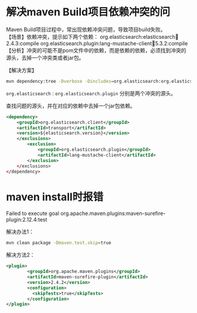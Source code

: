 
# 解决maven Build项目依赖冲突的问
Maven Build项目过程中，常出现依赖冲突问题，导致项目build失败。  
【场景】依赖冲突，提示如下两个依赖：
  org.elasticsearch:elasticsearch:jar:2.4.3:compile
    org.elasticsearch.plugin:lang-mustache-client:jar:5.3.2:compile  
【分析】冲突的可能不是pom文件中的依赖，而是依赖的依赖，必须找到冲突的源头，去掉一个冲突类或者jar包。  

【解决方案】
```sh
mvn dependency:tree -Dverbose -Dincludes=org.elasticsearch:org.elasticsearch.plugin
```
`org.elasticsearch`  :  `org.elasticsearch.plugin` 分别是两个冲突的源头。

查找问题的源头，并在对应的依赖中去掉一个jar包依赖。

```xml
<dependency>
    <groupId>org.elasticsearch.client</groupId>
    <artifactId>transport</artifactId>
    <version>${elasticsearch.version}</version>
    </exclusions>
        <exclusion>
            <groupId>org.elasticsearch.plugin</groupId>
            <artifactId>lang-mustache-client</artifactId>
        </exclusion>
    </exclusions>
</dependency>
```

# maven install时报错
Failed to execute goal org.apache.maven.plugins:maven-surefire-plugin:2.12.4:test

解决办法1：
```sh
mvn clean package -Dmaven.test.skip=true
```
解决方法2：
```xml
<plugin>  
        <groupId>org.apache.maven.plugins</groupId>  
        <artifactId>maven-surefire-plugin</artifactId>  
        <version>2.4.2</version>  
        <configuration>  
          <skipTests>true</skipTests>  
        </configuration>  
</plugin>
```
